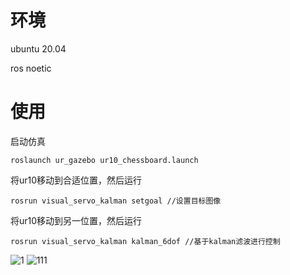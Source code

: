 # 环境
ubuntu 20.04

ros noetic
# 使用
启动仿真
```
roslaunch ur_gazebo ur10_chessboard.launch 
```
将ur10移动到合适位置，然后运行
```
rosrun visual_servo_kalman setgoal //设置目标图像
```
将ur10移动到另一位置，然后运行
```
rosrun visual_servo_kalman kalman_6dof //基于kalman滤波进行控制
```
![1](https://user-images.githubusercontent.com/13638834/168751371-f7cd68ef-4f8f-4a96-805d-a31634e917ea.png)
![111](https://user-images.githubusercontent.com/13638834/168751378-cd8c5231-8350-4097-86f0-813a8f1ac52a.png)

